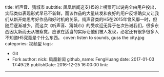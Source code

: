 title: 听声音、猜城市
subtitle: 凤凰新闻这支H5的上榜票可以说完全由用户投出，实际类似表现形式早已不新鲜，而该作品的大量转发和良好的用户反馈确实又让我们从新开始思考好作品和好时机的关系，纯声音类的H5在2015年曾风靡一时，但随后逐渐减少，而这次《听声音、猜城市》的受欢迎无异于在次告诫我们，很多东西因太新而无从被察觉，应该在适当的实际让他们被人发现，必定还有很多很多人不知道H5究竟是个什么东西。
cover: listen to sounds, guss the city.jpg
categories: 视频型
tags:
  - Git
  - Fork
author:
  nick: 凤凰新闻
  github_name: FengHuang
date: 2017-01-03 17:49:28
publishDate: 2016-12-25 16:00:00
link:
---

<!-- more -->
